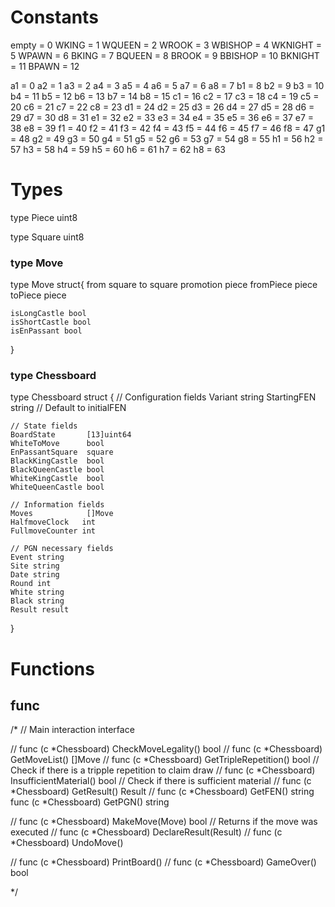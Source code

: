 # Constants

empty = 0
WKING = 1
WQUEEN = 2
WROOK = 3
WBISHOP = 4
WKNIGHT = 5
WPAWN = 6
BKING = 7
BQUEEN = 8
BROOK = 9
BBISHOP = 10
BKNIGHT = 11
BPAWN = 12

a1 = 0
a2 = 1
a3 = 2
a4 = 3
a5 = 4
a6 = 5
a7 = 6
a8 = 7
b1 = 8
b2 = 9
b3 = 10
b4 = 11
b5 = 12
b6 = 13
b7 = 14
b8 = 15
c1 = 16
c2 = 17
c3 = 18
c4 = 19
c5 = 20
c6 = 21
c7 = 22
c8 = 23
d1 = 24
d2 = 25
d3 = 26
d4 = 27
d5 = 28
d6 = 29
d7 = 30
d8 = 31
e1 = 32
e2 = 33
e3 = 34
e4 = 35
e5 = 36
e6 = 37
e7 = 38
e8 = 39
f1 = 40
f2 = 41
f3 = 42
f4 = 43
f5 = 44
f6 = 45
f7 = 46
f8 = 47
g1 = 48
g2 = 49
g3 = 50
g4 = 51
g5 = 52
g6 = 53
g7 = 54
g8 = 55
h1 = 56
h2 = 57
h3 = 58
h4 = 59
h5 = 60
h6 = 61
h7 = 62
h8 = 63



# Types


type Piece uint8

type Square uint8

### type Move 
type Move struct{
    from square
    to square
    promotion piece 
    fromPiece piece
    toPiece piece

    isLongCastle bool
    isShortCastle bool
    isEnPassant bool
    
}

### type Chessboard
type Chessboard struct {
	// Configuration fields
	Variant     string
	StartingFEN string // Default to initialFEN

	// State fields
	BoardState       [13]uint64
	WhiteToMove      bool
	EnPassantSquare  square 
	BlackKingCastle  bool
	BlackQueenCastle bool
	WhiteKingCastle  bool
	WhiteQueenCastle bool

	// Information fields
	Moves            []Move
	HalfmoveClock   int
	FullmoveCounter int

	// PGN necessary fields
	Event string
	Site string
	Date string
	Round int
	White string
	Black string
	Result result
    
}


# Functions

## func 




/*
// Main interaction interface

// func (c *Chessboard) CheckMoveLegality() bool
// func (c *Chessboard) GetMoveList() []Move
// func (c *Chessboard) GetTripleRepetition() bool  // Check if there is a tripple repetition to claim draw
// func (c *Chessboard) InsufficientMaterial() bool // Check if there is sufficient material
// func (c *Chessboard) GetResult() Result
// func (c *Chessboard) GetFEN() string
func (c *Chessboard) GetPGN() string

// func (c *Chessboard) MakeMove(Move) bool // Returns if the move was executed
// func (c *Chessboard) DeclareResult(Result)
// func (c *Chessboard) UndoMove()

// func (c *Chessboard) PrintBoard()
// func (c *Chessboard) GameOver() bool




*/


